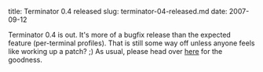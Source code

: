 title: Terminator 0.4 released
slug: terminator-04-released.md
date: 2007-09-12


Terminator 0.4 is out. It's more of a bugfix release than the expected feature (per-terminal profiles). That is still some way off unless anyone feels like working up a patch? ;)
As usual, please head over [here](http://www.tenshu.net/terminator/) for the goodness.